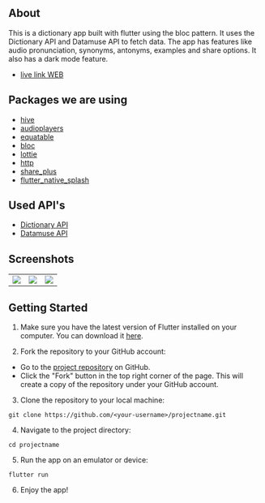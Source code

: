 ## About

This is a dictionary app built with flutter using the bloc pattern. It uses the Dictionary API and Datamuse API to fetch data. The app has features like audio pronunciation, synonyms, antonyms, examples and share options. It also has a dark mode feature.

- [live link WEB](https://shyamexe.github.io/Dictionary_app_flutter_using_bloc/#/)


## Packages we are using

- [hive](https://pub.dev/packages/hive)
- [audioplayers](https://pub.dev/packages/audioplayers)
- [equatable](https://pub.dev/packages/equatable)
- [bloc](https://pub.dev/packages/bloc)
- [lottie](https://pub.dev/packages/lottie)
- [http](https://pub.dev/packages/http)
- [share_plus](https://pub.dev/packages/share_plus)
- [flutter_native_splash](https://pub.dev/packages/flutter_native_splash)

## Used API's

- [Dictionary API](https://dictionaryapi.dev/)
- [Datamuse API](https://www.datamuse.com/api/)

## Screenshots

<table>
  <td>
   <img src="https://user-images.githubusercontent.com/93277108/155730025-5931a457-b82c-40cf-a3fd-65b21f706013.gif">
  </td>
  <td>
   <img src="https://user-images.githubusercontent.com/93277108/155725698-c4ab9ca9-e90b-4867-8077-74dab1f95cef.gif">
  </td>
  <td>
   <img src="https://user-images.githubusercontent.com/93277108/155725225-b46c69d5-3e6b-41a2-8eb7-21b5ad4063a0.gif">
  </td>
  
  
</table>

## Getting Started

1. Make sure you have the latest version of Flutter installed on your computer. You can download it [here](https://docs.flutter.dev/get-started/install).

2. Fork the repository to your GitHub account:
  - Go to the [project repository](https://github.com/shyamexe/Dictionary_app_flutter_using_bloc) on GitHub.
  - Click the "Fork" button in the top right corner of the page. This will create a copy of the repository under your GitHub account.

3. Clone the repository to your local machine:

```
git clone https://github.com/<your-username>/projectname.git
```

4. Navigate to the project directory:

```
cd projectname
```

5. Run the app on an emulator or device:

```
flutter run
```
6. Enjoy the app!


<!-- A few resources to get you started if this is your first Flutter project:

- [Lab: Write your first Flutter app](https://flutter.dev/docs/get-started/codelab)
- [Cookbook: Useful Flutter samples](https://flutter.dev/docs/cookbook)

For help getting started with Flutter, view our
[online documentation](https://flutter.dev/docs), which offers tutorials,
samples, guidance on mobile development, and a full API reference. -->
